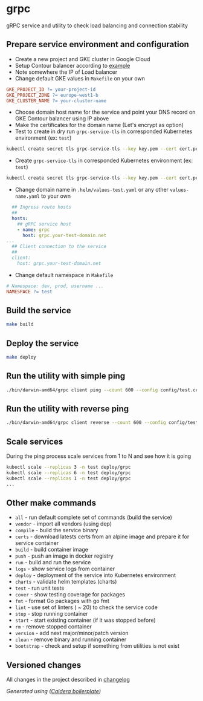 
# grpc

gRPC service and utility to check load balancing and connection stability

## Prepare service environment and configuration

- Create a new project and GKE cluster in Google Cloud
- Setup Contour balancer according to [example](https://github.com/projectcontour/contour/tree/master/examples/contour)
- Note somewhere the IP of Load balancer
- Change default GKE values in `Makefile` on your own

```Makefile
GKE_PROJECT_ID ?= your-project-id
GKE_PROJECT_ZONE ?= europe-west1-b
GKE_CLUSTER_NAME ?= your-cluster-name
```

- Choose domain host name for the service and point your DNS record on GKE Contour balancer using IP above
- Make the certificates for the domain name (Let's encrypt as option)
- Test to create in dry run  `grpc-service-tls` in corresponded Kubernetes environment (ex: `test`)

```sh
kubectl create secret tls grpc-service-tls --key key.pem --cert cert.pem --dry-run -o yaml
```

- Create `grpc-service-tls` in corresponded Kubernetes environment (ex: `test`)

```sh
kubectl create secret tls grpc-service-tls --key key.pem --cert cert.pem
```

- Change domain name in `.helm/values-test.yaml` or any other `values-name.yaml` to your own

```yaml
  ## Ingress route hosts
  ##
  hosts:
    ## gRPC service host
    - name: grpc
      host: grpc.your-test-domain.net
...
  ## Client connection to the service
  ##
  client:
    host: grpc.your-test-domain.net
```

- Change default namespace in `Makefile`

```Makefile
# Namespace: dev, prod, username ...
NAMESPACE ?= test
```

## Build the service

```sh
make build
```

## Deploy the service

```sh
make deploy
```

## Run the utility with simple ping

```sh
./bin/darwin-amd64/grpc client ping --count 600 --config config/test.conf
```

## Run the utility with reverse ping

```sh
./bin/darwin-amd64/grpc client reverse --count 600 --config config/test.conf
```

## Scale services

During the ping process scale services from 1 to N and see how it is going

```sh
kubectl scale --replicas 3 -n test deploy/grpc
kubectl scale --replicas 6 -n test deploy/grpc
kubectl scale --replicas 1 -n test deploy/grpc
...
```

## Other make commands

- `all` - run default complete set of commands (build the service)
- `vendor` - import all vendors (using dep)
- `compile` - build the service binary
- `certs` - download latests certs from an alpine image and prepare it for service container
- `build` - build container image
- `push` - push an image in docker registry
- `run` - build and run the service
- `logs` - show service logs from container
- `deploy` - deployment of the service into Kubernetes environment
- `charts` - validate helm templates (charts)
- `test` - run unit tests
- `cover` - show testing coverage for packages
- `fmt` - format Go packages with go fmt
- `lint` - use set of linters ( ~ 20) to check the service code
- `stop` - stop running container
- `start` - start existing container (if it was stopped before)
- `rm` - remove stopped container
- `version` - add next major/minor/patch version
- `clean` - remove binary and running container
- `bootstrap` - check and setup if something from utilities is not exist

## Versioned changes

All changes in the project described in [changelog](docs/CHANGELOG.md)

_Generated using ([Caldera boilerplate](https://github.com/takama/caldera))_
